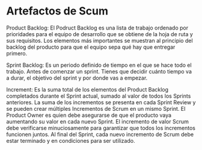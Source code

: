 # Artefactos de Scum

Product Backlog:
	El Podruct Backlog es una lista de trabajo ordenado por prioridades para el equipo de desarrollo que se obtiene de la hoja de ruta y sus requisitos. Los elementos más importantes se muestran al principio del backlog del producto para que el equipo sepa qué hay que entregar primero. 

Sprint Backlog:
	Es un periodo definido de tiempo en el que se hace todo el trabajo. Antes de comenzar un sprint. Tienes que decidir cuánto tiempo va a durar, el objetivo del sprint y por donde vas a empezar. 

Increment:
	Es la suma total de los elementos del Product Backlog completados durante el Sprint actual, sumado al valor de todos los Sprints anteriores. La suma de los incrementos se presenta en cada Sprint Review y se pueden crear múltiples Incrementos de Scrum en un mismo Sprint. El Product Owner es quien debe asegurarse de que el producto vaya aumentando su valor en cada nuevo Sprint. El incremento de valor Scrum debe verificarse minuciosamente para garantizar que todos los incrementos funcionen juntos. Al final del Sprint, cada nuevo incremento de Scrum debe estar terminado y en condiciones para ser utilizado. 